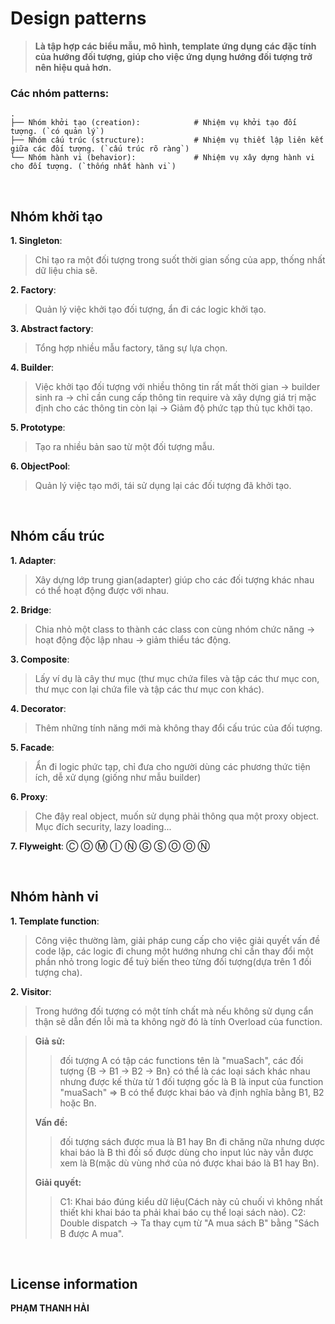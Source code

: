 Design patterns
============================
> **Là tập hợp các biểu mẫu, mô hình, template ứng dụng các đặc tính của hướng đối tượng, giúp cho việc ứng dụng hướng đối tượng trở nên hiệu quả hơn.**

### Các nhóm patterns:

    .
    ├── Nhóm khởi tạo (creation):            # Nhiệm vụ khởi tạo đối tượng. (`có quản lý`)
    ├── Nhóm cấu trúc (structure):           # Nhiệm vụ thiết lập liên kết giữa các đối tượng. (`cấu trúc rõ ràng`)
    └── Nhóm hành vi (behavior):             # Nhiệm vụ xây dựng hành vi cho đối tượng. (`thống nhất hành vi`)
 
<br />

## Nhóm khởi tạo

   **1. Singleton**: 
   > Chỉ tạo ra một đối tượng trong suốt thời gian sống của app, thống nhất dữ liệu chia sẽ.
   
   **2. Factory**: 
   > Quản lý việc khởi tạo đối tượng, ẩn đi các logic khởi tạo.
   
   **3. Abstract factory**: 
   >Tổng hợp nhiều mẫu factory, tăng sự lựa chọn.
   
   **4. Builder**: 
   > Việc khởi tạo đối tượng với nhiều thông tin rất mất thời gian -> builder sinh ra -> chỉ cần cung cấp thông tin require và xây dựng giá trị mặc định cho các thông tin còn lại -> Giảm độ phức tạp thủ tục khởi tạo. 
   
   **5. Prototype**: 
   > Tạo ra nhiều bản sao từ một đối tượng mẫu.
   
   **6. ObjectPool**: 
   > Quản lý việc tạo mới, tái sử dụng lại các đối tượng đã khởi tạo.

 <br />
 
## Nhóm cấu trúc

   **1. Adapter**: 
   > Xây dựng lớp trung gian(adapter) giúp cho các đối tượng khác nhau có thể hoạt động được với nhau.
   
   **2. Bridge**: 
   > Chia nhỏ một class to thành các class con cùng nhóm chức năng -> hoạt động độc lập nhau -> giảm thiểu tác động.
   
   **3. Composite**: 
   > Lấy ví dụ là cây thư mục (thư mục chứa files và tập các thư mục con, thư mục con lại chứa file và tập các thư mục con khác).
   
   **4. Decorator**: 
   > Thêm những tính năng mới mà không thay đổi cấu trúc của đối tượng.
   
   **5. Facade**: 
   > Ẩn đi logic phức tạp, chỉ đưa cho người dùng các phương thức tiện ích, dễ xử dụng (giống như mẫu builder)
   
   **6. Proxy**: 
   > Che đậy real object, muốn sử dụng phải thông qua một proxy object. Mục đích security, lazy loading...
   
   **7. Flyweight**: 
    Ⓒ Ⓞ Ⓜ Ⓘ Ⓝ Ⓖ Ⓢ Ⓞ Ⓞ Ⓝ 

<br />

## Nhóm hành vi
   **1. Template function**: 
   > Công việc thường làm, giải pháp cung cấp cho việc giải quyết vấn đề code lặp, các logic đi chung một hướng nhưng chỉ cần thay đổi một phần nhỏ trong logic để tuỳ biến theo từng đối tượng(dựa trên 1 đối tượng cha).
   
   **2. Visitor**: 
   > Trong hướng đối tượng có một tính chất mà nếu không sử dụng cẩn thận sẽ dẫn đến lỗi mà ta không ngờ đó là tính Overload của function.
   
   > **Giả sử:**
   >> đối tượng A có tập các functions tên là "muaSach", các đối tượng {B -> B1 -> B2 -> Bn} có thể là các loại sách khác nhau nhưng được kế thừa từ 1 đối tượng gốc là B là input của function "muaSach" => B có thể được khai báo và định nghĩa bằng B1, B2 hoặc Bn.
   >
   > **Vấn đề:** 
   >> đối tượng sách được mua là B1 hay Bn đi chăng nữa nhưng dược khai báo là B thì đối số được dùng cho input lúc này vẫn được xem là B(mặc dù vùng nhớ của nó được khai báo là B1 hay Bn).
   >
   > **Giải quyết:** 
   >>    C1: Khai báo đúng kiểu dữ liệu(Cách này củ chuối vì không nhất thiết khi khai báo ta phải khai báo cụ thể loại sách nào).
   >>	C2: Double dispatch -> Ta thay cụm từ "A mua sách B" bằng "Sách B được A mua".
   
   
<br />

## License information
**PHẠM THANH HẢI**

<br />
